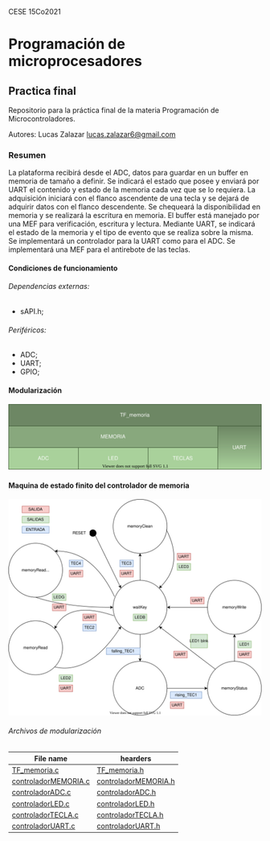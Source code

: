 CESE 15Co2021

# Programación de microprocesadores
## Practica final

Repositorio para la práctica final de la materia Programación de Microcontroladores.

Autores: Lucas Zalazar lucas.zalazar6@gmail.com

### Resumen
La plataforma recibirá desde el ADC, datos para guardar en un buffer en memoria de tamaño a definir. 
Se indicará el estado que posee y enviará por UART el contenido y estado de la memoria cada vez que se lo requiera. 
La adquisición iniciará con el flanco ascendente de una tecla y se dejará de adquirir datos con el flanco descendente.
Se chequeará la disponibilidad en memoria y se realizará la escritura en memoria. 
El buffer está manejado por una MEF para verificación, escritura y lectura.
Mediante UART, se indicará el estado de la memoria y el tipo de evento que se realiza  sobre la misma. 
Se implementará un controlador para la UART como para el ADC.
Se implementará una MEF para el antirebote de las teclas.

#### Condiciones de funcionamiento
###### Dependencias externas:
 - sAPI.h;

###### Periféricos:
 - ADC;
 - UART;
 - GPIO;

#### Modularización
![](https://github.com/lucascsd/TF_PdM/blob/main/image/modularizacion.svg)

#### Maquina de estado finito del controlador de memoria
![](https://github.com/lucascsd/TF_PdM/blob/main/image/MEF_memoria_1.svg)

###### Archivos de modularización
| File name | hearders                    |
| ------------- | ------------------------------ |
| [TF_memoria.c](https://github.com/lucascsd/TF_PdM/blob/main/src/TF_memoria.c)|[TF_memoria.h](https://github.com/lucascsd/TF_PdM/blob/main/inc/TF_memoria.h)|
| [controladorMEMORIA.c](https://github.com/lucascsd/TF_PdM/blob/main/src/controladorMEMORIA.c)|[controladorMEMORIA.h](https://github.com/lucascsd/TF_PdM/blob/main/inc/controladorMEMORIA.h)|
| [controladorADC.c](https://github.com/lucascsd/TF_PdM/blob/main/src/controladorADC.c)|[controladorADC.h](https://github.com/lucascsd/TF_PdM/blob/main/inc/controladorADC.h)|
| [controladorLED.c](https://github.com/lucascsd/TF_PdM/blob/main/src/controladorLED.c)|[controladorLED.h](https://github.com/lucascsd/TF_PdM/blob/main/inc/controladorLED.h)|
| [controladorTECLA.c](https://github.com/lucascsd/TF_PdM/blob/main/src/controladorTECLA.c)|[controladorTECLA.h](https://github.com/lucascsd/TF_PdM/blob/main/inc/controladorTECLA.h)|
| [controladorUART.c](https://github.com/lucascsd/TF_PdM/blob/main/src/controladorUART.c)|[controladorUART.h](https://github.com/lucascsd/TF_PdM/blob/main/inc/controladorUART.h)|


